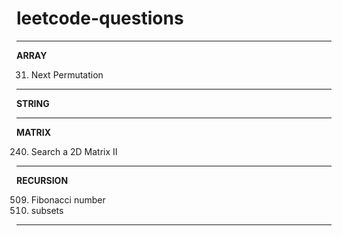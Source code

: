# leetcode-questions
<hr>
<strong>ARRAY</strong><br>

31. Next Permutation 
<hr>
<strong>STRING</strong><br>


<hr>
<strong>MATRIX</strong><br>

240. Search a 2D Matrix II

<hr>
<strong>RECURSION</strong><br>

509. Fibonacci number
78. subsets

<hr>
